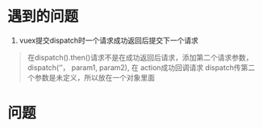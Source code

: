 # 遇到的问题
1. vuex提交dispatch时一个请求成功返回后提交下一个请求
> 在dispatch().then()请求不是在成功返回后请求，添加第二个请求参数，dispatch(‘’， param1, param2), 在
action成功回调请求
> dispatch传第二个参数是未定义，所以放在一个对象里面

# 问题


